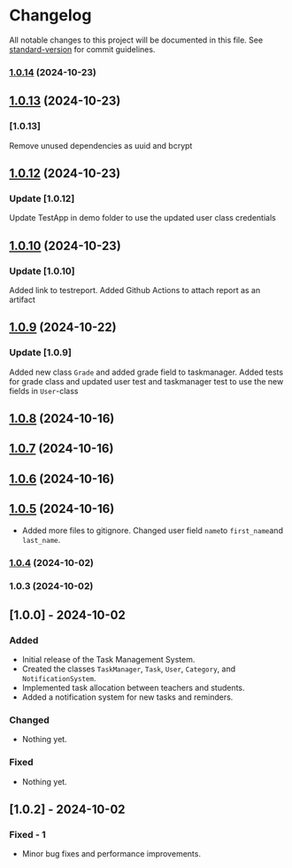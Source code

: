 # Changelog

All notable changes to this project will be documented in this file. See [standard-version](https://github.com/conventional-changelog/standard-version) for commit guidelines.

### [1.0.14](https://github.com/BeatrizSanssi/L2-Task-Manager/compare/v1.0.13...v1.0.14) (2024-10-23)

## [1.0.13](https://github.com/BeatrizSanssi/L2-Task-Manager/compare/v1.0.12...v1.0.13) (2024-10-23)

### [1.0.13]

Remove unused dependencies as uuid and bcrypt

## [1.0.12](https://github.com/BeatrizSanssi/L2-Task-Manager/compare/v1.0.11...v1.0.12) (2024-10-23)

### Update [1.0.12]

Update TestApp in demo folder to use the updated user class credentials

## [1.0.10](https://github.com/BeatrizSanssi/L2-Task-Manager/compare/v1.0.9...v1.0.10) (2024-10-23)

### Update [1.0.10]

Added link to testreport. Added Github Actions to attach report as an artifact

## [1.0.9](https://github.com/BeatrizSanssi/L2-Task-Manager/compare/v1.0.8...v1.0.9) (2024-10-22)

### Update [1.0.9]

Added new class `Grade` and added grade field to taskmanager. Added tests for grade class and updated user test and taskmanager test to use the new fields in `User`-class

## [1.0.8](https://github.com/BeatrizSanssi/L2-Task-Manager/compare/v1.0.7...v1.0.8) (2024-10-16)

## [1.0.7](https://github.com/BeatrizSanssi/L2-Task-Manager/compare/v1.0.6...v1.0.7) (2024-10-16)

## [1.0.6](https://github.com/BeatrizSanssi/L2-Task-Manager/compare/v1.0.5...v1.0.6) (2024-10-16)

## [1.0.5](https://github.com/BeatrizSanssi/L2-Task-Manager/compare/v1.0.4...v1.0.5) (2024-10-16)

- Added more files to gitignore. Changed user field `name`to `first_name`and `last_name`.

### [1.0.4](https://github.com/BeatrizSanssi/L2-Task-Manager/compare/v1.0.3...v1.0.4) (2024-10-02)

### 1.0.3 (2024-10-02)

## [1.0.0] - 2024-10-02

### Added

- Initial release of the Task Management System.
- Created the classes `TaskManager`, `Task`, `User`, `Category`, and `NotificationSystem`.
- Implemented task allocation between teachers and students.
- Added a notification system for new tasks and reminders.

### Changed

- Nothing yet.

### Fixed

- Nothing yet.

## [1.0.2] - 2024-10-02

### Fixed - 1

- Minor bug fixes and performance improvements.
